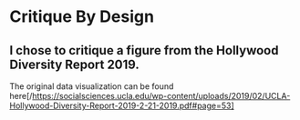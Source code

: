 # Critique By Design
## I chose to critique a figure from the Hollywood Diversity Report 2019.

The original data visualization can be found here[/https://socialsciences.ucla.edu/wp-content/uploads/2019/02/UCLA-Hollywood-Diversity-Report-2019-2-21-2019.pdf#page=53]
